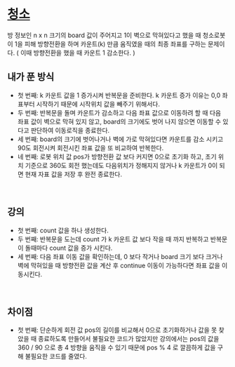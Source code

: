 # [청소](https://github.com/malvr00/Java-algorithm/blob/master/lecture2/stap1/stap1-2/src/Main.java)

방 정보인 n x n 크기의 board 값이 주어지고 1이 벽으로 막혀있다고 했을 때 청소로봇이 1을 피해 방향전환을 하며 카운트(k) 만큼 움직였을 때의 최종 좌표를 구하는 문제이다. ( 이때 방향전환을 했을 때 카운트 1 감소한다. ) <br/>

## 내가 푼 방식
* 첫 번째: k 카운트 값을 1 증가시켜 반복문을 준비한다. k 카운트 증가 이유는 0,0 좌표부터 시작하기 때문에 시작위치 값을 빼주기 위해서다.
* 두 번째: 반복문을 돌며 카운트가 감소하고 다음 좌표 값으로 이동하려 할 때 다음 좌표 값이 벽으로 막혀 있지 않고, board의 크기에도 벗어 나지 않으면 이동할 수 있다고 판단하여 이동로직을 종료한다.
* 세 번째: board의 크기에 벗어나거나 벽에 가로 막혀있다면 카운트를 감소 시키고 90도 회전시켜 회전시킨 좌표 값을 또 비교하여 반복한다.
* 네 번째: 로봇 위치 값 pos가 방향전환 값 보다 커지면 0으로 초기화 하고, 초기 위치 기준으로 360도 회전 했는데도 다음위치가 정해지지 않거나 k 카운트가 0이 되면 현재 자표 값을 저장 후 완전 종료한다.
<br/>

## 강의
* 첫 번째: count 값을 하나 생성한다.
* 두 번째: 반복문을 도는데 count 가 k 카운트 값 보다 작을 때 까지 반복하고 반복문이 돌때마다 count 값을 증가 시킨다.
* 세 번째: 다음 좌표 이동 값을 확인하는데, 0 보다 작거나 board 크기 보다 크거나 벽에 막혀있을 때 방향전환 값을 계산 후 continue 이동이 가능하다면 좌표 값을 이동시킨다.
<br/>

## 차이점
* 첫 번째: 단순하게 회전 값 pos의 길이를 비교해서 0으로 초기화하거나 값을 못 찾았을 때 종료하도록 만들어서 불필요한 코드가 많았지만 강의에서는 pos의 값을 360 / 90 으로 총 4 방향을 움직을 수 있기 때문에 pos % 4 로 깔끔하게 값을 구해 불필요한 코드를 줄였다.